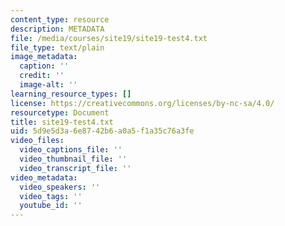 ```yaml
---
content_type: resource
description: METADATA
file: /media/courses/site19/site19-test4.txt
file_type: text/plain
image_metadata:
  caption: ''
  credit: ''
  image-alt: ''
learning_resource_types: []
license: https://creativecommons.org/licenses/by-nc-sa/4.0/
resourcetype: Document
title: site19-test4.txt
uid: 5d9e5d3a-6e87-42b6-a0a5-f1a35c76a3fe
video_files:
  video_captions_file: ''
  video_thumbnail_file: ''
  video_transcript_file: ''
video_metadata:
  video_speakers: ''
  video_tags: ''
  youtube_id: ''
---
```

